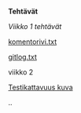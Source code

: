 **Tehtävät**

*Viikko 1 tehtävät*

[komentorivi.txt](https://github.com/hunnak/ot-harjoitustyo2020/blob/master/viikko1/komentorivi.txt)

[gitlog.txt](https://github.com/hunnak/ot-harjoitustyo2020/blob/master/viikko1/gitlog.txt)

viikko 2

[Testikattavuus kuva](https://github.com/hunnak/ot-harjoitustyo2020/blob/master/viikko2/Screenshot%20from%202020-03-24%2016-27-06.png)

..
